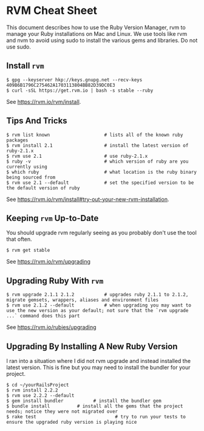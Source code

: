 # RVM Cheat Sheet

This document describes how to use the Ruby Version Manager, rvm to manage your Ruby installations on Mac
and Linux. We use tools like rvm and nvm to avoid using sudo to install the various gems and libraries.
Do not use sudo.

## Install `rvm`

```
$ gpg --keyserver hkp://keys.gnupg.net --recv-keys 409B6B1796C275462A1703113804BB82D39DC0E3
$ curl -sSL https://get.rvm.io | bash -s stable --ruby
```

See https://rvm.io/rvm/install.

## Tips And Tricks

```
$ rvm list known					# lists all of the known ruby packages
$ rvm install 2.1					# install the latest version of ruby-2.1.x
$ rvm use 2.1						# use ruby-2.1.x
$ ruby -v							# which version of ruby are you currently using
$ which ruby						# what location is the ruby binary being sourced from
$ rvm use 2.1 --default				# set the specified version to be the default version of ruby
```

See https://rvm.io/rvm/install#try-out-your-new-rvm-installation.

## Keeping `rvm` Up-to-Date

You should upgrade rvm regularly seeing as you probably don't use the tool that often.

```
$ rvm get stable
```

See https://rvm.io/rvm/upgrading

## Upgrading Ruby With `rvm`

```
$ rvm upgrade 2.1.1 2.1.2			# upgrades ruby 2.1.1 to 2.1.2, migrate gemsets, wrappers, aliases and environment files
$ rvm use 2.1.2 --default			# when upgrading you may want to use the new version as your default; not sure that the `rvm upgrade ...` command does this part
```

See https://rvm.io/rubies/upgrading

## Upgrading By Installing A New Ruby Version

I ran into a situation where I did not rvm upgrade and instead installed the latest version.  This
is fine but you may need to install the bundler for your project.

```
$ cd ~/yourRailsProject
$ rvm install 2.2.2
$ rvm use 2.2.2 --default
$ gem install bundler			# install the bundler gem
$ bundle install          # install all the gems that the project needs; notice they were not migrated over
$ rake test								# try to run your tests to ensure the upgraded ruby version is playing nice
```
